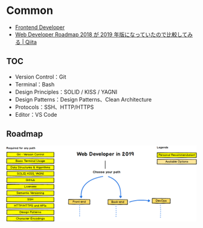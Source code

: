 # Common

- [Frontend Developer](https://github.com/kamranahmedse/developer-roadmap)
- [Web Developer Roadmap 2018 が 2019 年版になっていたので比較してみる | Qiita](https://qiita.com/ushironoko/items/a2420cf4a28af56907e5)

## TOC

- Version Control：Git
- Terminal：Bash
- Design Principles：SOLID / KISS / YAGNI
- Design Patterns：Design Patterns、Clean Architecture
- Protocols：SSH、HTTP/HTTPS
- Editor：VS Code

## Roadmap

![CommonRoadmap](images/README_CommonRoadmap.png)
